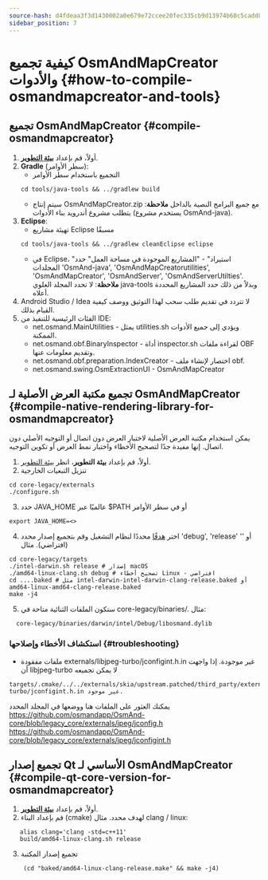 ```yaml
---
source-hash: d4fdeaa3f3d1430002a0e679e72ccee20fec335cb9d13974b60c5cadd82a094e
sidebar_position: 7
---
```


# كيفية تجميع OsmAndMapCreator والأدوات {#how-to-compile-osmandmapcreator-and-tools}


## تجميع OsmAndMapCreator {#compile-osmandmapcreator}
1. أولاً، قم بإعداد **[بيئة التطوير](setup-the-dev-environment.md)**.
2. **Gradle** (سطر الأوامر):
    - التجميع باستخدام سطر الأوامر
    ```
    cd tools/java-tools && ../gradlew build
    ```
    - سيتم إنتاج OsmAndMapCreator.zip مع جميع البرامج النصية بالداخل
    **ملاحظة**: يتطلب مشروع أندرويد بناء الأدوات (يستخدم مشروع OsmAnd-java).
3. **Eclipse**:
    - تهيئة مشاريع Eclipse مسبقًا
    ```
    cd tools/java-tools && ../gradlew cleanEclipse eclipse
    ```
    - في Eclipse، "استيراد" - "المشاريع الموجودة في مساحة العمل" حدد المجلدات 'OsmAnd-java', 'OsmAndMapCreatorutilities', 'OsmAndMapCreator', 'OsmAndServer', 'OsmAndServerUtilties'.
    **ملاحظة**: لا تحدد المجلد العلوي java-tools وبدلاً من ذلك حدد المشاريع المحددة أعلاه.
4. Android Studio / Idea
    لا تتردد في تقديم طلب سحب لهذا التوثيق ووصف كيفية القيام بذلك.
5. الفئات الرئيسية للتنفيذ من IDE:
   - net.osmand.MainUtilities - يمثل utilities.sh ويؤدي إلى جميع الأدوات الممكنة.
   - net.osmand.obf.BinaryInspector - أداة inspector.sh لقراءة ملفات OBF وتقديم معلومات عنها.
   - net.osmand.obf.preparation.IndexCreator - اختصار لإنشاء ملف obf.
   - net.osmand.swing.OsmExtractionUI - OsmAndMapCreator

## تجميع مكتبة العرض الأصلية لـ OsmAndMapCreator {#compile-native-rendering-library-for-osmandmapcreator}
يمكن استخدام مكتبة العرض الأصلية لاختبار العرض دون اتصال أو التوجيه الأصلي دون اتصال. إنها مفيدة جدًا لتصحيح الأخطاء واختبار نمط العرض أو تكوين التوجيه.

1. أولاً، قم بإعداد **بيئة التطوير**، انظر [بيئة التطوير](./setup-the-dev-environment).
2. تنزيل التبعيات الخارجية
 ```
 cd core-legacy/externals
 ./configure.sh
 ```
3. حدد JAVA_HOME عالميًا عبر $PATH أو في سطر الأوامر
  ```
  export JAVA_HOME=<>
  ```
4. اختر [هدفًا](https://github.com/osmandapp/OsmAnd-core/tree/legacy_core/targets) محددًا لنظام التشغيل وقم بتجميع إصدار محدد 'debug', 'release' أو '' (افتراضي). مثال
  ```
  cd core-legacy/targets
  ./intel-darwin.sh release # إصدار macOS
  ./amd64-linux-clang.sh debug # تصحيح أخطاء Linux - افتراضي
  cd ....baked # مثل intel-darwin-intel-darwin-clang-release.baked أو amd64-linux-amd64-clang-release.baked
  make -j4
  ```
5. ستكون الملفات الثنائية متاحة في core-legacy/binaries/.
مثال:
  ```
    core-legacy/binaries/darwin/intel/Debug/libosmand.dylib
  ```

### استكشاف الأخطاء وإصلاحها {#troubleshooting}
- ملفات مفقودة externals/libjpeg-turbo/jconfigint.h.in غير موجودة.
إذا واجهت أن libjpeg-turbo لا يمكن تجميعه
```
targets/.cmake/../../externals/skia/upstream.patched/third_party/externals/libjpeg-turbo/jconfigint.h.in غير موجود.
```
يمكنك العثور على الملفات هنا ووضعها في المجلد المحدد
https://github.com/osmandapp/OsmAnd-core/blob/legacy_core/externals/jpeg/jconfig.h
https://github.com/osmandapp/OsmAnd-core/blob/legacy_core/externals/jpeg/jconfigint.h

## تجميع إصدار Qt الأساسي لـ OsmAndMapCreator {#compile-qt-core-version-for-osmandmapcreator}
1. أولاً، قم بإعداد **[بيئة التطوير](setup-the-dev-environment.md)**.
2. قم بإعداد البناء (cmake) لهدف محدد. مثال clang / linux:
```
   alias clang='clang -std=c++11'
   build/amd64-linux-clang.sh release
```
3. تجميع إصدار المكتبة
```
    (cd "baked/amd64-linux-clang-release.make" && make -j4)
```